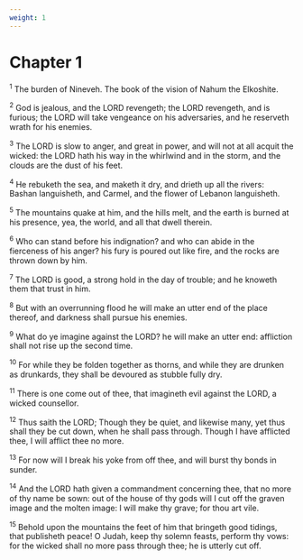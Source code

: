 ```yaml
---
weight: 1
---
```


# Chapter 1

<sup>1</sup> The burden of Nineveh. The book of the vision of Nahum the Elkoshite. 

<sup>2</sup> God is jealous, and the LORD revengeth; the LORD revengeth, and is furious; the LORD will take vengeance on his adversaries, and he reserveth wrath for his enemies. 

<sup>3</sup> The LORD is slow to anger, and great in power, and will not at all acquit the wicked: the LORD hath his way in the whirlwind and in the storm, and the clouds are the dust of his feet. 

<sup>4</sup> He rebuketh the sea, and maketh it dry, and drieth up all the rivers: Bashan languisheth, and Carmel, and the flower of Lebanon languisheth. 

<sup>5</sup> The mountains quake at him, and the hills melt, and the earth is burned at his presence, yea, the world, and all that dwell therein. 

<sup>6</sup> Who can stand before his indignation? and who can abide in the fierceness of his anger? his fury is poured out like fire, and the rocks are thrown down by him. 

<sup>7</sup> The LORD is good, a strong hold in the day of trouble; and he knoweth them that trust in him. 

<sup>8</sup> But with an overrunning flood he will make an utter end of the place thereof, and darkness shall pursue his enemies. 

<sup>9</sup> What do ye imagine against the LORD? he will make an utter end: affliction shall not rise up the second time. 

<sup>10</sup> For while they be folden together as thorns, and while they are drunken as drunkards, they shall be devoured as stubble fully dry. 

<sup>11</sup> There is one come out of thee, that imagineth evil against the LORD, a wicked counsellor. 

<sup>12</sup> Thus saith the LORD; Though they be quiet, and likewise many, yet thus shall they be cut down, when he shall pass through. Though I have afflicted thee, I will afflict thee no more. 

<sup>13</sup> For now will I break his yoke from off thee, and will burst thy bonds in sunder. 

<sup>14</sup> And the LORD hath given a commandment concerning thee, that no more of thy name be sown: out of the house of thy gods will I cut off the graven image and the molten image: I will make thy grave; for thou art vile. 

<sup>15</sup> Behold upon the mountains the feet of him that bringeth good tidings, that publisheth peace! O Judah, keep thy solemn feasts, perform thy vows: for the wicked shall no more pass through thee; he is utterly cut off. 


